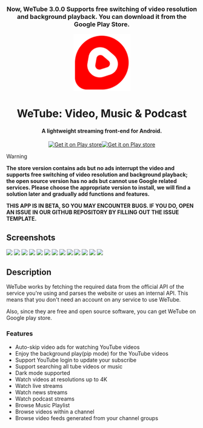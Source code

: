 <h3 align="center">Now, WeTube 3.0.0 Supports free switching of video resolution and background playback. You can download it from the Google Play Store.</h3>
<p align="center"><a href="https://play.google.com/store/apps/details?id=free.mor.mordo.do&q=youtube,video,music,podcast"><img src="assets/images/logo.png" width="150"></a></p> 
<h1 align="center"><b>WeTube: Video, Music & Podcast</b></h1>
<h4 align="center">A lightweight streaming front-end for Android.</h4>
<p align="center"><a href="https://play.google.com/store/apps/details?id=free.mor.mordo.do&q=youtube,video,music,podcast,drama"><img src="https://getsby.com/wp-content/uploads/2023/06/google-play-badge.png" alt="Get it on Play store" height=80/></a><a href="https://github.com/Purehi/wetube_flutter/releases/download/1.0.0/2025012201.apk"><img src="https://user-images.githubusercontent.com/114044633/223920025-83687de0-e463-4c5d-8122-e06e4bb7d40c.png" alt="Get it on Play store" height=80/></a></p>

> [!warning]
> <b>The store version contains ads but no ads interrupt the video and supports free switching of video resolution and background playback; the open source version has no ads but cannot use Google related services. Please choose the appropriate version to install, we will find a solution later and gradually add functions and features.</b>
>
> <b>THIS APP IS IN BETA, SO YOU MAY ENCOUNTER BUGS. IF YOU DO, OPEN AN ISSUE IN OUR GITHUB REPOSITORY BY FILLING OUT THE ISSUE TEMPLATE.</b>


## Screenshots

<img src="https://github.com/user-attachments/assets/58945130-8463-4284-b967-66cf63fcf2ea" width=160>
<img src="https://github.com/user-attachments/assets/9f0d9fd8-b151-4d89-877f-6bad835c781f" width=160>
<img src="https://github.com/user-attachments/assets/a5aca351-42cc-4800-b4db-1e467407248d" width=160>
<img src="https://github.com/user-attachments/assets/16f8801f-f7eb-4d7c-9eaa-53474124e6b1" width=160>
<img src="https://github.com/user-attachments/assets/a37acced-2436-406f-bd92-5fd9cb73ed33" width=160>
<img src="https://github.com/user-attachments/assets/f831f3be-da99-4a0f-a3b7-fa1c533cb02b" width=160>
<img src="https://github.com/user-attachments/assets/9095d636-0a68-46e9-8c75-998bd7a70f16" width=160>
<img src="https://github.com/user-attachments/assets/7077d684-a485-4204-b6be-78646c42e010" width=160>
<img src="https://github.com/user-attachments/assets/29f3131d-4d93-4924-9c40-826a0663ee25" width=160>
<img src="https://github.com/user-attachments/assets/6c80a438-f346-4fbf-a8f3-2f7cb8b1ebf0" width=160>
<img src="https://github.com/user-attachments/assets/1238452b-d570-4b1e-82b1-cca65616452f" width=160>
<img src="https://github.com/user-attachments/assets/c061f99c-4779-4234-8201-439a04adcd86" width=160>
<img src="https://github.com/user-attachments/assets/1442f3d9-519c-414f-ada5-82341631fc18" width=160>

## Description

WeTube works by fetching the required data from the official API of the service you're using and parses the website or uses an internal API. This means that you don't need an account on any service to use WeTube.

Also, since they are free and open source software, you can get WeTube on Google play store.

### Features

* Auto-skip video ads for watching YouTube videos
* Enjoy the background play(pip mode) for the YouTube videos
* Support YouTube login to update your subscribe
* Support searching all tube videos or music
* Dark mode supported
* Watch videos at resolutions up to 4K
* Watch live streams
* Watch news streams
* Watch podcast streams
* Browse Music Playlist
* Browse videos within a channel
* Browse video feeds generated from your channel groups



<!-- Hidden span to keep old links compatible. You should remove this span if you're translating the README into another language.-->
<span id="updates"></span>


